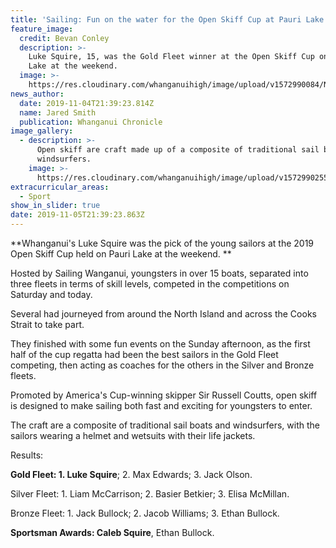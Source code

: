 ```yaml
---
title: 'Sailing: Fun on the water for the Open Skiff Cup at Pauri Lake'
feature_image:
  credit: Bevan Conley
  description: >-
    Luke Squire, 15, was the Gold Fleet winner at the Open Skiff Cup on Pauri
    Lake at the weekend.
  image: >-
    https://res.cloudinary.com/whanganuihigh/image/upload/v1572990084/News/Luke_Squire._Chron_5.11.19.jpg
news_author:
  date: 2019-11-04T21:39:23.814Z
  name: Jared Smith
  publication: Whanganui Chronicle
image_gallery:
  - description: >-
      Open skiff are craft made up of a composite of traditional sail boats and
      windsurfers.
    image: >-
      https://res.cloudinary.com/whanganuihigh/image/upload/v1572990255/News/Chron_5.11.19.jpg
extracurricular_areas:
  - Sport
show_in_slider: true
date: 2019-11-05T21:39:23.863Z
---
```

**Whanganui's Luke Squire was the pick of the young sailors at the 2019 Open Skiff Cup held on Pauri Lake at the weekend.**

Hosted by Sailing Wanganui, youngsters in over 15 boats, separated into three fleets in terms of skill levels, competed in the competitions on Saturday and today.

Several had journeyed from around the North Island and across the Cooks Strait to take part.

They finished with some fun events on the Sunday afternoon, as the first half of the cup regatta had been the best sailors in the Gold Fleet competing, then acting as coaches for the others in the Silver and Bronze fleets.

Promoted by America's Cup-winning skipper Sir Russell Coutts, open skiff is designed to make sailing both fast and exciting for youngsters to enter.

The craft are a composite of traditional sail boats and windsurfers, with the sailors wearing a helmet and wetsuits with their life jackets.

Results:

**Gold Fleet: 1. Luke Squire**; 2. Max Edwards; 3. Jack Olson.

Silver Fleet: 1. Liam McCarrison; 2. Basier Betkier; 3. Elisa McMillan.

Bronze Fleet: 1. Jack Bullock; 2. Jacob Williams; 3. Ethan Bullock.

**Sportsman Awards: Caleb Squire**, Ethan Bullock.
